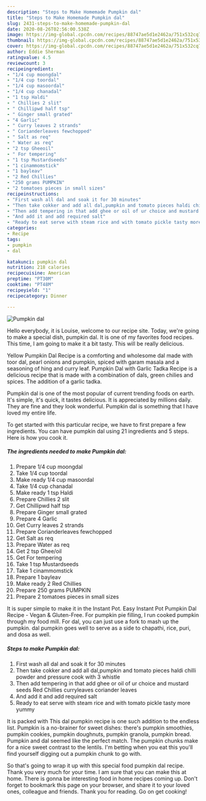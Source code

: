 ```yaml
---
description: "Steps to Make Homemade Pumpkin dal"
title: "Steps to Make Homemade Pumpkin dal"
slug: 2431-steps-to-make-homemade-pumpkin-dal
date: 2020-08-26T02:56:00.538Z
image: https://img-global.cpcdn.com/recipes/88747ae5d1e2462a/751x532cq70/pumpkin-dal-recipe-main-photo.jpg
thumbnail: https://img-global.cpcdn.com/recipes/88747ae5d1e2462a/751x532cq70/pumpkin-dal-recipe-main-photo.jpg
cover: https://img-global.cpcdn.com/recipes/88747ae5d1e2462a/751x532cq70/pumpkin-dal-recipe-main-photo.jpg
author: Eddie Sherman
ratingvalue: 4.5
reviewcount: 3
recipeingredient:
- "1/4 cup moongdal"
- "1/4 cup toordal"
- "1/4 cup masoordal"
- "1/4 cup chanadal"
- "1 tsp Haldi"
- " Chillies 2 slit"
- " Chillipwd half tsp"
- " Ginger small grated"
- "4 Garlic"
- " Curry leaves 2 strands"
- " Corianderleaves fewchopped"
- " Salt as req"
- " Water as req"
- "2 tsp Gheeoil"
- " For tempering"
- "1 tsp Mustardseeds"
- "1 cinammomstick"
- "1 bayleav"
- "2 Red Chillies"
- "250 grams PUMPKIN"
- "2 tomatoes pieces in small sizes"
recipeinstructions:
- "First wash all dal and soak it for 30 minutes"
- "Then take cokker and add all dal,pumpkin and tomato pieces haldi chilli powder and pressure cook with 3 whistle"
- "Then add tempering in that add ghee or oil of ur choice and mustard seeds Red Chillies curryleaves coriander leaves"
- "And add it and add required salt"
- "Ready to eat serve with steam rice and with tomato pickle tasty more yummy"
categories:
- Recipe
tags:
- pumpkin
- dal

katakunci: pumpkin dal 
nutrition: 218 calories
recipecuisine: American
preptime: "PT30M"
cooktime: "PT48M"
recipeyield: "1"
recipecategory: Dinner

---
```



![Pumpkin dal](https://img-global.cpcdn.com/recipes/88747ae5d1e2462a/751x532cq70/pumpkin-dal-recipe-main-photo.jpg)

Hello everybody, it is Louise, welcome to our recipe site. Today, we're going to make a special dish, pumpkin dal. It is one of my favorites food recipes. This time, I am going to make it a bit tasty. This will be really delicious.

Yellow Pumpkin Dal Recipe is a comforting and wholesome dal made with toor dal, pearl onions and pumpkin, spiced with garam masala and a seasoning of hing and curry leaf. Pumpkin Dal with Garlic Tadka Recipe is a delicious recipe that is made with a combination of dals, green chilies and spices. The addition of a garlic tadka.

Pumpkin dal is one of the most popular of current trending foods on earth. It's simple, it's quick, it tastes delicious. It is appreciated by millions daily. They are fine and they look wonderful. Pumpkin dal is something that I have loved my entire life.


To get started with this particular recipe, we have to first prepare a few ingredients. You can have pumpkin dal using 21 ingredients and 5 steps. Here is how you cook it.

<!--inarticleads1-->

##### The ingredients needed to make Pumpkin dal:

1. Prepare 1/4 cup moongdal
1. Take 1/4 cup toordal
1. Make ready 1/4 cup masoordal
1. Take 1/4 cup chanadal
1. Make ready 1 tsp Haldi
1. Prepare  Chillies 2 slit
1. Get  Chillipwd half tsp
1. Prepare  Ginger small grated
1. Prepare 4 Garlic
1. Get  Curry leaves 2 strands
1. Prepare  Corianderleaves fewchopped
1. Get  Salt as req
1. Prepare  Water as req
1. Get 2 tsp Ghee/oil
1. Get  For tempering
1. Take 1 tsp Mustardseeds
1. Take 1 cinammomstick
1. Prepare 1 bayleav
1. Make ready 2 Red Chillies
1. Prepare 250 grams PUMPKIN
1. Prepare 2 tomatoes pieces in small sizes


It is super simple to make it in the Instant Pot. Easy Instant Pot Pumpkin Dal Recipe - Vegan &amp; Gluten-Free. For pumpkin pie filling, I run cooked pumpkin through my food mill. For dal, you can just use a fork to mash up the pumpkin. dal pumpkin goes well to serve as a side to chapathi, rice, puri, and dosa as well. 

<!--inarticleads2-->

##### Steps to make Pumpkin dal:

1. First wash all dal and soak it for 30 minutes
1. Then take cokker and add all dal,pumpkin and tomato pieces haldi chilli powder and pressure cook with 3 whistle
1. Then add tempering in that add ghee or oil of ur choice and mustard seeds Red Chillies curryleaves coriander leaves
1. And add it and add required salt
1. Ready to eat serve with steam rice and with tomato pickle tasty more yummy


It is packed with This dal pumpkin recipe is one such addition to the endless list. Pumpkin is a no-brainer for sweet dishes: there&#39;s pumpkin smoothies, pumpkin cookies, pumpkin doughnuts, pumpkin granola, pumpkin bread. Pumpkin and dal seemed like the perfect match. The pumpkin chunks make for a nice sweet contrast to the lentils. I&#39;m betting when you eat this you&#39;ll find yourself digging out a pumpkin chunk to go with. 

So that's going to wrap it up with this special food pumpkin dal recipe. Thank you very much for your time. I am sure that you can make this at home. There is gonna be interesting food in home recipes coming up. Don't forget to bookmark this page on your browser, and share it to your loved ones, colleague and friends. Thank you for reading. Go on get cooking!
